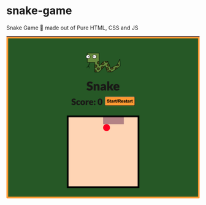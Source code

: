 # snake-game
Snake Game 🐍  made out of Pure HTML, CSS and JS

![alt text](https://github.com/KANNANKDP/snake-game/blob/master/images/snake.png?raw=true)
